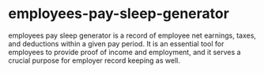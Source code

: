 # employees-pay-sleep-generator
employees pay sleep generator is a record of employee net earnings, taxes, and deductions within a given pay period. It is an essential tool for employees to provide proof of income and employment, and it serves a crucial purpose for employer record keeping as well.
